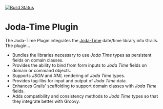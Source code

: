 [![Build Status](https://travis-ci.org/gpc/joda-time.svg)](https://travis-ci.org/gpc/joda-time)

# Joda-Time Plugin

The Joda-Time Plugin integrates the [Joda-Time][1] date/time library into Grails. The plugin...

* Bundles the libraries necessary to use _Joda Time_ types as persistent fields on domain classes.
* Provides the ability to bind from form inputs to _Joda Time_ fields on domain or command objects.
* Supports _JSON_ and _XML_ rendering of _Joda Time_ types.
* Provides tag-libs for input and output of _Joda Time_ data.
* Enhances Grails' scaffolding to support domain classes with _Joda Time_ fields.
* Adds compatibility and consistency methods to _Joda Time_ types so that they integrate better with Groovy.

[1]:http://joda-time.sourceforge.net/
